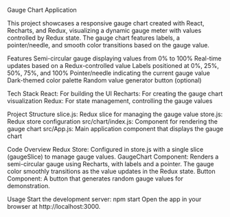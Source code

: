 Gauge Chart Application

This project showcases a responsive gauge chart created with React, Recharts, and Redux, visualizing a dynamic gauge meter with values controlled by Redux state. The gauge chart features labels, a pointer/needle, and smooth color transitions based on the gauge value.

Features
Semi-circular gauge displaying values from 0% to 100%
Real-time updates based on a Redux-controlled value
Labels positioned at 0%, 25%, 50%, 75%, and 100%
Pointer/needle indicating the current gauge value
Dark-themed color palette
Random value generator button (optional)

Tech Stack
React: For building the UI
Recharts: For creating the gauge chart visualization
Redux: For state management, controlling the gauge values

Project Structure
slice.js: Redux slice for managing the gauge value
store.js: Redux store configuration
src/chart/index.js: Component for rendering the gauge chart
src/App.js: Main application component that displays the gauge chart

Code Overview
Redux Store: Configured in store.js with a single slice (gaugeSlice) to manage gauge values.
GaugeChart Component: Renders a semi-circular gauge using Recharts, with labels and a pointer. The gauge color smoothly transitions as the value updates in the Redux state.
Button Component: A button that generates random gauge values for demonstration.

Usage
Start the development server: npm start
Open the app in your browser at http://localhost:3000.

